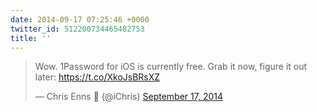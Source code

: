 ```yaml
---
date: 2014-09-17 07:25:46 +0000
twitter_id: 512200734465482753
title: ''
---
```


<blockquote class="twitter-tweet"><p lang="en" dir="ltr">Wow. 1Password for iOS is currently free. Grab it now, figure it out later: <a href="https://t.co/XkoJsBRsXZ">https://t.co/XkoJsBRsXZ</a></p>&mdash; Chris Enns 💾 (@iChris) <a href="https://twitter.com/iChris/status/512087677752311809?ref_src=twsrc%5Etfw">September 17, 2014</a></blockquote>
<script async src="https://platform.twitter.com/widgets.js" charset="utf-8"></script>
